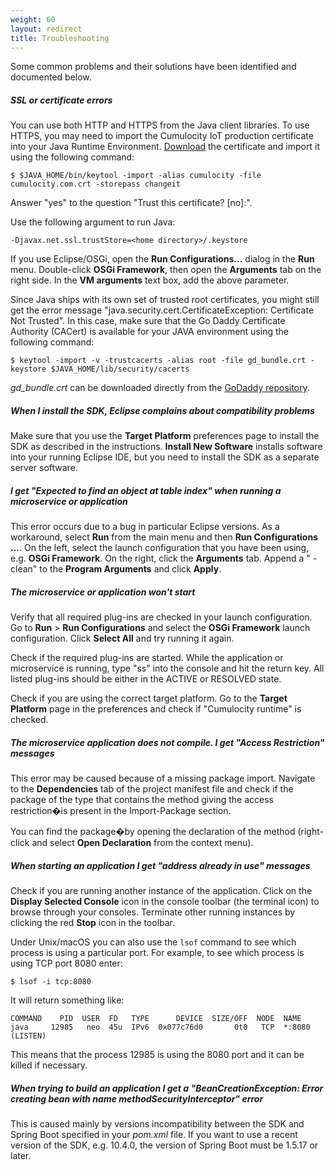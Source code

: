 ```yaml
---
weight: 60
layout: redirect
title: Troubleshooting
---
```


Some common problems and their solutions have been identified and documented below.

##### SSL or certificate errors

You can use both HTTP and HTTPS from the Java client libraries. To use HTTPS, you may need to import the Cumulocity IoT production certificate into your Java Runtime Environment. [Download](/cumulocity.com.cert "cumulocity.com certificate") the certificate and import it using the following command:

```shell
$ $JAVA_HOME/bin/keytool -import -alias cumulocity -file cumulocity.com.crt -storepass changeit
```

Answer "yes" to the question "Trust this certificate? [no]:".

Use the following argument to run Java:

```shell
-Djavax.net.ssl.trustStore=<home directory>/.keystore
```

If you use Eclipse/OSGi, open the **Run Configurations...** dialog in the **Run** menu. Double-click **OSGi Framework**, then open the **Arguments** tab on the right side. In the **VM arguments** text box, add the above parameter.

Since Java ships with its own set of trusted root certificates, you might still get the error message "java.security.cert.CertificateException: Certificate Not Trusted". In this case, make sure that the Go Daddy Certificate Authority (CACert) is available for your JAVA environment using the following command:

```shell
$ keytool -import -v -trustcacerts -alias root -file gd_bundle.crt -keystore $JAVA_HOME/lib/security/cacerts
```

*gd\_bundle.crt* can be downloaded directly from the [GoDaddy repository](https://certs.godaddy.com/anonymous/repository.pki).


##### When I install the SDK, Eclipse complains about compatibility problems

Make sure that you use the **Target Platform** preferences page to install the SDK as described in the instructions. **Install New Software** installs software into your running Eclipse IDE, but you need to install the SDK as a separate server software.

##### I get "Expected to find an object at table index" when running a microservice or application

This error occurs due to a bug in particular Eclipse versions. As a workaround, select **Run** from the main menu and then **Run Configurations ...**. On the left, select the launch configuration that you have been using, e.g. **OSGi Framework**. On the right, click the **Arguments** tab. Append a " -clean" to the **Program Arguments** and click **Apply**.

##### The microservice or application won't start

Verify that all required plug-ins are checked in your launch configuration. Go to **Run** > **Run Configurations** and select the **OSGi Framework** launch configuration. Click **Select All** and try running it again.

Check if the required plug-ins are started. While the application or microservice is running, type "ss" into the console and hit the return key. All listed plug-ins should be either in the ACTIVE or RESOLVED state.

Check if you are using the correct target platform. Go to the **Target Platform** page in the preferences and check if "Cumulocity runtime" is checked.

##### The microservice application does not compile. I get "Access Restriction" messages

This error may be caused because of a missing package import. Navigate to the **Dependencies** tab of the project manifest file and check if the package of the type that contains the method giving the access restriction�is present in the Import-Package section.

You can find the package�by opening the declaration of the method (right-click and select **Open Declaration** from the context menu).

##### When starting an application I get "address already in use" messages

Check if you are running another instance of the application. Click on the **Display Selected Console** icon in the console toolbar (the terminal icon) to browse through your consoles. Terminate other running instances by clicking the red **Stop** icon in the toolbar.

Under Unix/macOS you can also use the `lsof` command to see which process is using a particular port. For example, to see which process is using TCP port 8080 enter:

```shell
$ lsof -i tcp:8080
```

It will return something like:

```shell
COMMAND    PID  USER  FD   TYPE      DEVICE  SIZE/OFF  NODE  NAME
java     12985   neo  45u  IPv6  0x077c76d0       0t0   TCP  *:8080 (LISTEN)
```

This means that the process 12985 is using the 8080 port and it can be killed if necessary.

##### When trying to build an application I get a "BeanCreationException: Error creating bean with name methodSecurityInterceptor" error

This is caused mainly by versions incompatibility between the SDK and Spring Boot specified in your _pom.xml_ file. If you want to use a recent version of the SDK, e.g. 10.4.0, the version of Spring Boot must be 1.5.17 or later.
